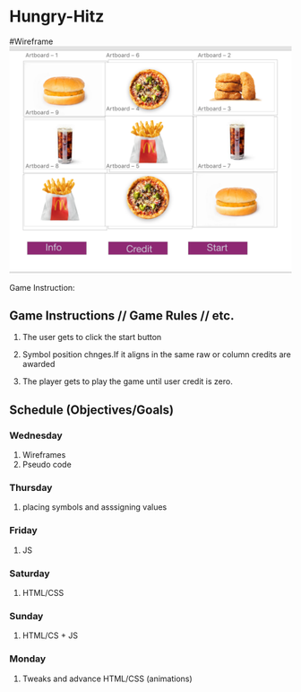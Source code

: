 # Hungry-Hitz

#Wireframe 
![wireframe](./wireframe/Quick-Hitz.png)

Game Instruction:

## Game Instructions // Game Rules // etc. 
1. The user gets to click the start button

2. Symbol position chnges.If it aligns in the same raw or column credits are awarded

3. The player gets to play the game until user credit is zero.

## Schedule (Objectives/Goals)
### Wednesday
1. Wireframes
2. Pseudo code

### Thursday
1. placing symbols and asssigning values 

### Friday
1. JS

### Saturday
1. HTML/CSS

### Sunday
1. HTML/CS + JS

### Monday
1. Tweaks and advance HTML/CSS (animations)
